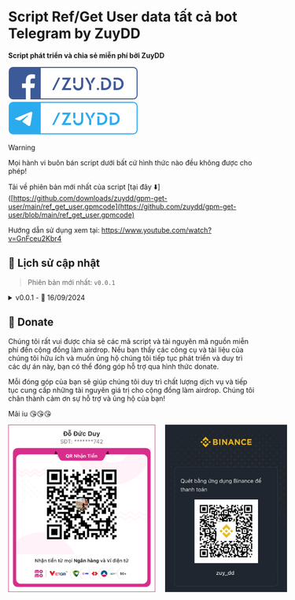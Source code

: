 # Script Ref/Get User data tất cả bot Telegram by ZuyDD

**Script phát triển và chia sẻ miễn phí bởi ZuyDD**

<a href="https://www.facebook.com/zuy.dd"><img src="https://raw.githubusercontent.com/zuydd/image/main/facebook.svg" alt="Facebook"></a>
<a href="https://t.me/zuydd"><img src="https://raw.githubusercontent.com/zuydd/image/main/telegram.svg" alt="Telegram"></a>

> [!WARNING]
> Mọi hành vi buôn bán script dưới bất cứ hình thức nào đều không được cho phép!

Tải về phiên bản mới nhất của script [tại đây ⬇️]([https://github.com/downloads/zuydd/gpm-get-user/main/ref_get_user.gpmcode](https://github.com/zuydd/gpm-get-user/blob/main/ref_get_user.gpmcode)

Hướng dẫn sử dụng xem tại: https://www.youtube.com/watch?v=GnFceu2Kbr4

## 🔄 Lịch sử cập nhật

> Phiên bản mới nhất: `v0.0.1`

<details>
<summary>v0.0.1 - 📅 16/09/2024</summary>
  
- Chia sẻ script tới cộng đồng
</details>

## 🎁 Donate

Chúng tôi rất vui được chia sẻ các mã script và tài nguyên mã nguồn miễn phí đến cộng đồng làm airdrop. Nếu bạn thấy các công cụ và tài liệu của chúng tôi hữu ích và muốn ủng hộ chúng tôi tiếp tục phát triển và duy trì các dự án này, bạn có thể đóng góp hỗ trợ qua hình thức donate.

Mỗi đóng góp của bạn sẽ giúp chúng tôi duy trì chất lượng dịch vụ và tiếp tục cung cấp những tài nguyên giá trị cho cộng đồng làm airdrop. Chúng tôi chân thành cảm ơn sự hỗ trợ và ủng hộ của bạn!

Mãi iu 😘😘😘

<div style="display: flex; gap: 20px;">
  <img src="https://raw.githubusercontent.com/zuydd/image/main/qr-momo.png" alt="QR Momo" height="340" />
  <img src="https://raw.githubusercontent.com/zuydd/image/main/qr-binance.jpg" alt="QR Binance" height="340" />
</div>
